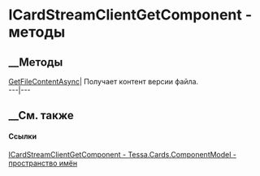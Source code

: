 # ICardStreamClientGetComponent - методы
##  __Методы
[GetFileContentAsync](M_Tessa_Cards_ComponentModel_ICardStreamClientGetComponent_GetFileContentAsync.htm)|
Получает контент версии файла.  
---|---  
##  __См. также
#### Ссылки
[ICardStreamClientGetComponent -
](T_Tessa_Cards_ComponentModel_ICardStreamClientGetComponent.htm)
[Tessa.Cards.ComponentModel - пространство
имён](N_Tessa_Cards_ComponentModel.htm)

